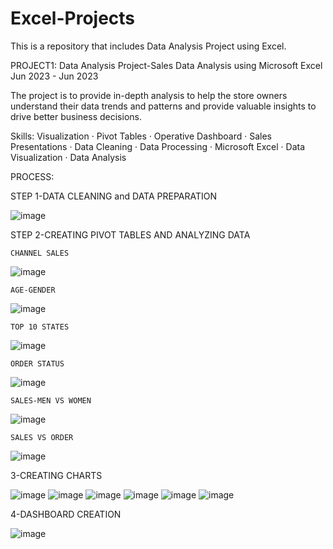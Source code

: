 # Excel-Projects
This is a repository that includes Data Analysis Project using Excel.

PROJECT1:
Data Analysis Project-Sales Data Analysis using Microsoft Excel
Jun 2023 - Jun 2023 

The project is to provide in-depth analysis to help the store owners understand their data trends and patterns and provide valuable insights to drive better business decisions.

Skills: Visualization · Pivot Tables · Operative Dashboard · Sales Presentations · Data Cleaning · Data Processing · Microsoft Excel · Data Visualization · Data Analysis

PROCESS:

STEP 1-DATA CLEANING and DATA PREPARATION

![image](https://github.com/Tanishka-Arora/Excel-Projects/assets/119075273/257f518f-8527-4bb8-9409-7b1cb69140f1)

STEP 2-CREATING PIVOT TABLES AND ANALYZING DATA

```CHANNEL SALES```

![image](https://github.com/Tanishka-Arora/Excel-Projects/assets/119075273/9f4ed5ea-eb48-45ac-86fa-5aa2f2549502)

```AGE-GENDER```

![image](https://github.com/Tanishka-Arora/Excel-Projects/assets/119075273/2364699b-be53-494f-87db-e87ed469125c)

```TOP 10 STATES```

![image](https://github.com/Tanishka-Arora/Excel-Projects/assets/119075273/79228131-5ae0-464f-8349-731df52ccd7b)

```ORDER STATUS```

![image](https://github.com/Tanishka-Arora/Excel-Projects/assets/119075273/563a58a6-9ad6-4ddd-a27f-8469b5bb7ef6)

```SALES-MEN VS WOMEN```

![image](https://github.com/Tanishka-Arora/Excel-Projects/assets/119075273/fca5a7b8-ba8b-408b-a147-15c871859d02)

```SALES VS ORDER```

![image](https://github.com/Tanishka-Arora/Excel-Projects/assets/119075273/06470cc0-e334-4202-8662-5f6dba4982e1)


3-CREATING CHARTS

![image](https://github.com/Tanishka-Arora/Excel-Projects/assets/119075273/a49a92f5-bd48-43a6-8c0b-626daf573675) ![image](https://github.com/Tanishka-Arora/Excel-Projects/assets/119075273/ddc900c8-37b4-4c2a-8e24-36a942841fd4) ![image](https://github.com/Tanishka-Arora/Excel-Projects/assets/119075273/ff541ed8-859c-4630-8bf7-dadb6e7fd7ff) ![image](https://github.com/Tanishka-Arora/Excel-Projects/assets/119075273/8ea1b2dc-f613-431d-9dc3-e32d03262593) ![image](https://github.com/Tanishka-Arora/Excel-Projects/assets/119075273/8f9931c2-27b2-4606-b320-024421e39a8e) ![image](https://github.com/Tanishka-Arora/Excel-Projects/assets/119075273/2186b7d5-13ca-40a1-a90f-e6706d0ab23c)

4-DASHBOARD CREATION

![image](https://github.com/Tanishka-Arora/Excel-Projects/assets/119075273/3cb81ddb-eff7-4f7e-9cf1-11fc3a04fee8)






